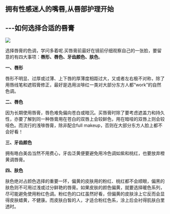 ## 拥有性感迷人的嘴唇,从唇部护理开始

## ---如何选择合适的唇膏

**![](/kankan/h005.jpg)**

选择唇膏的色调，学问多着呢.买唇膏前最好在镜前仔细观察自己的一张脸，要留意的有四大事项：**唇形、唇色、牙齿颜色、肤色**。

**一、唇形**

唇形不明显、过厚或过薄、上下唇的厚薄度相距过大，又或者左右极不对称，除了用唇线笔和遮瑕膏修正，最好是选用淡啡红一类对大部分东方人都“work”的自然色调。

**二、唇色**

因为长期使用唇膏，唇色难免偏向苍白或暗沉。买唇膏时除了要考虑遮盖力和持久性，亦要了解到同一种唇膏用在苍白的双唇上会较鲜色，用在暗哑的双唇上则会较哑色。而流行的浅啡唇膏，除非配合full makeup，否则在大部分东方人脸上都不会好看！

**三、牙齿颜色**

拥有皓白美齿当然不用费心，牙齿泛黄便要避免用冷色调如紫和桃红，也要放弃橙黄调唇膏。

**四、肤色**

肤色绝对占颜色选择的重要一环，偏黄的皮肤用的粉红、桃红都不会顺眼，偏黑的肤色则不可用过浅或过分鲜艳的唇膏。如果皮肤的颜色偏黄，就要选择暖色系列，尽可能避免使用粉红色调。粉红色的口红虽然好看，但偏黄的皮肤涂上它反而会显得皮肤蜡黄，不健康。而皮肤白皙的人，才适合粉红色系，涂上后会衬得肌肤白里透时。



